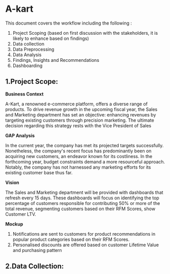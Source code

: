 # A-kart
This document covers the workflow including the following :
1. Project Scoping (based on first discussion with the stakeholders, it is likely to enhance based on findings)
2. Data collection
3. Data Preprocessing
4. Data Analysis
5. Findings, Insights and Recommendations
6. Dashboarding

## 1.Project Scope:
**Business Context**

A-Kart, a renowned e-commerce platform, offers a diverse range of products. To drive revenue growth in the upcoming fiscal year, the Sales and Marketing department has set an objective: 
enhancing revenues by targeting existing customers through precision marketing. The ultimate decision regarding this strategy rests with the Vice President of Sales

**GAP Analysis**

In the current year, the company has met its projected targets successfully. Nonetheless, the company's recent focus has predominantly been on acquiring new customers, an endeavor known for its costliness. 
In the forthcoming year, budget constraints demand a more resourceful approach. Notably, the company has not harnessed any marketing efforts for its existing customer base thus far. 

**Vision**

The Sales and Marketing department will be provided with dashboards that refresh every 15 days. These dashboards will focus on identifying the top percentage of customers responsible for contributing 50% or more of the total revenue, segmenting customers based on their RFM Scores, show Customer LTV.

**Mockup**

1. Notifications are sent to customers for product recommendations in popular product categories based on their RFM Scores.
2. Personalised discounts are offered based on customer Lifetime Value and purchasing pattern

## 2.Data Collection:

